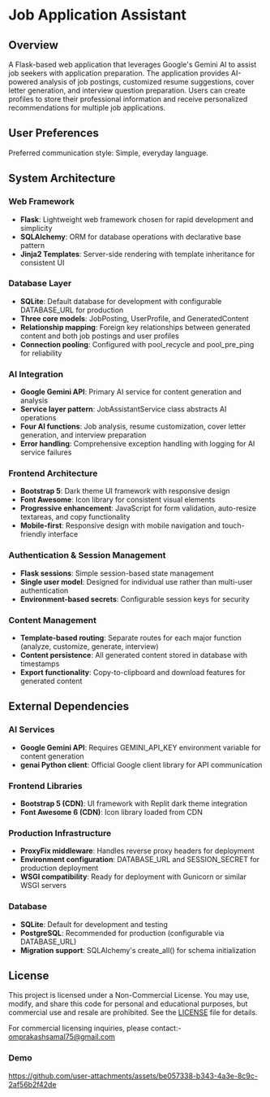 # Job Application Assistant

## Overview

A Flask-based web application that leverages Google's Gemini AI to assist job seekers with application preparation. The application provides AI-powered analysis of job postings, customized resume suggestions, cover letter generation, and interview question preparation. Users can create profiles to store their professional information and receive personalized recommendations for multiple job applications.

## User Preferences

Preferred communication style: Simple, everyday language.

## System Architecture

### Web Framework
- **Flask**: Lightweight web framework chosen for rapid development and simplicity
- **SQLAlchemy**: ORM for database operations with declarative base pattern
- **Jinja2 Templates**: Server-side rendering with template inheritance for consistent UI

### Database Layer
- **SQLite**: Default database for development with configurable DATABASE_URL for production
- **Three core models**: JobPosting, UserProfile, and GeneratedContent
- **Relationship mapping**: Foreign key relationships between generated content and both job postings and user profiles
- **Connection pooling**: Configured with pool_recycle and pool_pre_ping for reliability

### AI Integration
- **Google Gemini API**: Primary AI service for content generation and analysis
- **Service layer pattern**: JobAssistantService class abstracts AI operations
- **Four AI functions**: Job analysis, resume customization, cover letter generation, and interview preparation
- **Error handling**: Comprehensive exception handling with logging for AI service failures

### Frontend Architecture
- **Bootstrap 5**: Dark theme UI framework with responsive design
- **Font Awesome**: Icon library for consistent visual elements
- **Progressive enhancement**: JavaScript for form validation, auto-resize textareas, and copy functionality
- **Mobile-first**: Responsive design with mobile navigation and touch-friendly interface

### Authentication & Session Management
- **Flask sessions**: Simple session-based state management
- **Single user model**: Designed for individual use rather than multi-user authentication
- **Environment-based secrets**: Configurable session keys for security

### Content Management
- **Template-based routing**: Separate routes for each major function (analyze, customize, generate, interview)
- **Content persistence**: All generated content stored in database with timestamps
- **Export functionality**: Copy-to-clipboard and download features for generated content

## External Dependencies

### AI Services
- **Google Gemini API**: Requires GEMINI_API_KEY environment variable for content generation
- **genai Python client**: Official Google client library for API communication

### Frontend Libraries
- **Bootstrap 5 (CDN)**: UI framework with Replit dark theme integration
- **Font Awesome 6 (CDN)**: Icon library loaded from CDN

### Production Infrastructure
- **ProxyFix middleware**: Handles reverse proxy headers for deployment
- **Environment configuration**: DATABASE_URL and SESSION_SECRET for production deployment
- **WSGI compatibility**: Ready for deployment with Gunicorn or similar WSGI servers

### Database
- **SQLite**: Default for development and testing
- **PostgreSQL**: Recommended for production (configurable via DATABASE_URL)
- **Migration support**: SQLAlchemy's create_all() for schema initialization

## License

This project is licensed under a Non-Commercial License. You may use, modify, and share this code for personal and educational purposes, but commercial use and resale are prohibited. See the [LICENSE](LICENSE) file for details.

For commercial licensing inquiries, please contact:- omprakashsamal75@gmail.com

### Demo 

https://github.com/user-attachments/assets/be057338-b343-4a3e-8c9c-2af56b2f42de


